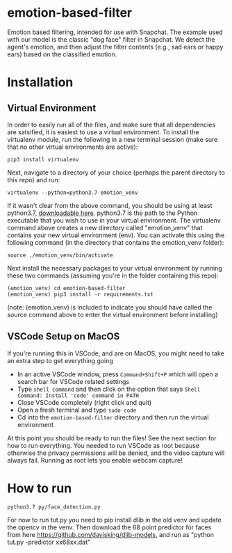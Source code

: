 # emotion-based-filter
Emotion based filtering, intended for use with Snapchat.  The example used with our model is the classic "dog face" filter in Snapchat.  We detect the agent's emotion, and then adjust the filter contents (e.g., sad ears or happy ears) based on the classified emotion.

# Installation
## Virtual Environment
In order to easily run all of the files, and make sure that all dependencies are satsified, it is easiest to use a virtual environment.
To install the virtualenv module, run the following in a new terminal session (make sure that no other virtual environments are active):

```
pip3 install virtualenv
```

Next, navigate to a directory of your choice (perhaps the parent directory to this repo) and run:

```
virtualenv --python=python3.7 emotion_venv
```

If it wasn't clear from the above command, you should be using at least python3.7, [downloadable here](https://www.python.org/downloads/). python3.7 is the path to the Python executable that you wish to use in your virtual environment. The virtualenv command above creates a new directory called "emotion_venv" that contains your new virtual environment (env). You can activate this using the following command (in the directory that contains the emotion_venv folder):

```
source ./emotion_venv/bin/activate
```

Next install the necessary packages to your virtual environment by running these two commands (assuming you're in the folder containing this repo):

```
(emotion_venv) cd emotion-based-filter
(emotion_venv) pip3 install -r requirements.txt
```
(note: (emotion_venv) is included to indicate you should have called the source command above to enter the virtual environment before installing)

## VSCode Setup on MacOS
If you're running this in VSCode, and are on MacOS, you might need to take an extra step to get everything going
* In an active VSCode window, press `Command+Shift+P` which will open a search bar for VSCode related settings
* Type `shell command` and then click on the option that says `Shell Command: Install 'code' command in PATH`
* Close VSCode completely (right click and quit)
* Open a fresh terminal and type `sudo code`
* Cd into the `emotion-based-filter` directory and then run the virtual environment

At this point you should be ready to run the files!  See the next section for how to run everything.  You needed to run VSCode as root because otherwise the privacy permissions will be denied, and the video capture will always fail.  Running as root lets you enable webcam capture!

# How to run
```
python3.7 py/face_detection.py
```
For now to run tut.py you need to pip install dlib in the old venv and update the opencv in the venv.
Then download the 68 point predictor for faces from here https://github.com/davisking/dlib-models,
and run as "python tut.py -predictor xx68xx.dat"
